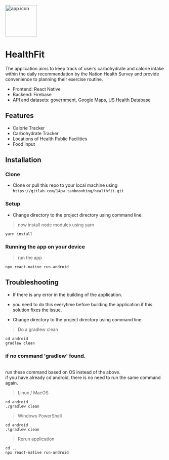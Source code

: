 <a href="https://imgur.com/GWVzKet"><img src="https://i.imgur.com/GWVzKet.png" title="app icon" width="100" height="100" /></a>

# HealthFit

The application aims to keep track of user’s carbohydrate and calorie intake within the daily recommendation by the Nation Health Survey and provide convenience to planning their exercise routine.

- Frontend: React Native
- Backend: Firebase
- API and datasets: [government](data.gov.sg), Google Maps, [US Health Database](health.gov)

## Features

- Calorie Tracker
- Carbohydrate Tracker
- Locations of Health Public Facilities
- Food input

## Installation

### Clone

- Clone or pull this repo to your local machine using `https://gitlab.com/14pw.tanboonhing/healthfit.git`

### Setup

- Change directory to the project directory using command line.

> now install node modules using yarn

```shell
yarn install
```
### Running the app on your device

> run the app

```shell
npx react-native run-android
```

## Troubleshooting

- If there is any error in the building of the application.
- you need to do this everytime before building the application if this solution fixes the issue.


- Change directory to the project directory using command line.

> Do a gradlew clean

```shell
cd android
gradlew clean
```

### if no command 'gradlew' found.
<br>run these command based on OS instead of the above.
<br>if you have already cd android, there is no need to run the same command again.

> Linux / MacOS

```shell
cd android
./gradlew clean
```

> Windows PowerShell

```shell
cd android
.\gradlew clean
```

> Rerun application

```shell
cd ..
npx react-native run-android
```
